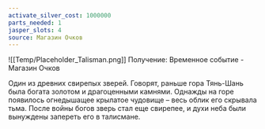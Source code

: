 ```yaml
---
activate_silver_cost: 1000000
parts_needed: 1
jasper_slots: 4
source: Магазин Очков
---
```

![[Temp/Placeholder_Talisman.png]]
Получение: Временное событие - Магазин Очков

Один из древних свирепых зверей. Говорят, раньше гора Тянь-Шань была богата золотом и драгоценными камнями. Однажды на горе появилось огнедышащее крылатое чудовище – весь облик его скрывала тьма. После войны богов зверь стал еще свирепее, и духи неба были вынуждены запереть его в талисмане.

